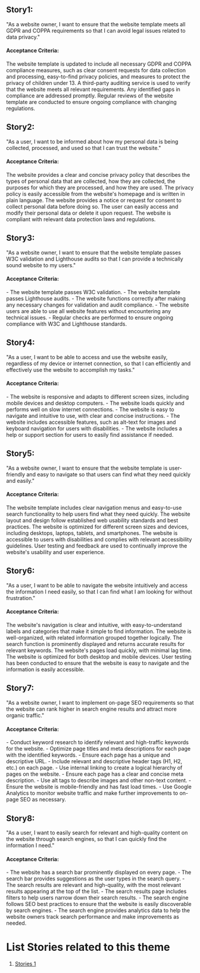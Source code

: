 <h2>Story1:</h2>
"As a website owner, I want to ensure that the website template meets all GDPR and COPPA requirements so that I can avoid legal issues related to data privacy."

<h4>Acceptance Criteria:</h4>

The website template is updated to include all necessary GDPR and COPPA compliance measures, such as clear consent requests for data collection and processing, easy-to-find privacy policies, and measures to protect the privacy of children under 13. A third-party auditing service is used to verify that the website meets all relevant requirements. Any identified gaps in compliance are addressed promptly. Regular reviews of the website template are conducted to ensure ongoing compliance with changing regulations.

<h2>Story2:</h2>
"As a user, I want to be informed about how my personal data is being collected, processed, and used so that I can trust the website."

<h4>Acceptance Criteria:</h4>

The website provides a clear and concise privacy policy that describes the types of personal data that are collected, how they are collected, the purposes for which they are processed, and how they are used. The privacy policy is easily accessible from the website's homepage and is written in plain language. The website provides a notice or request for consent to collect personal data before doing so. The user can easily access and modify their personal data or delete it upon request. The website is compliant with relevant data protection laws and regulations.

<h2>Story3:</h2>
"As a website owner, I want to ensure that the website template passes W3C validation and Lighthouse audits so that I can provide a technically sound website to my users."

<h4>Acceptance Criteria:</h4>
- The website template passes W3C validation.
- The website template passes Lighthouse audits.
- The website functions correctly after making any necessary changes for validation and audit compliance.
- The website users are able to use all website features without encountering any technical issues.
- Regular checks are performed to ensure ongoing compliance with W3C and Lighthouse standards.

<h2>Story4:</h2>
"As a user, I want to be able to access and use the website easily, regardless of my device or internet connection, so that I can efficiently and effectively use the website to accomplish my tasks."

<h4>Acceptance Criteria:</h4>
- The website is responsive and adapts to different screen sizes, including mobile devices and desktop computers.
- The website loads quickly and performs well on slow internet connections.
- The website is easy to navigate and intuitive to use, with clear and concise instructions.
- The website includes accessible features, such as alt-text for images and keyboard navigation for users with disabilities.
- The website includes a help or support section for users to easily find assistance if needed.

<h2>Story5:</h2>
"As a website owner, I want to ensure that the website template is user-friendly and easy to navigate so that users can find what they need quickly and easily."

<h4>Acceptance Criteria:</h4>
The website template includes clear navigation menus and easy-to-use search functionality to help users find what they need quickly. The website layout and design follow established web usability standards and best practices. The website is optimized for different screen sizes and devices, including desktops, laptops, tablets, and smartphones. The website is accessible to users with disabilities and complies with relevant accessibility guidelines. User testing and feedback are used to continually improve the website's usability and user experience.

<h2>Story6:</h2>
"As a user, I want to be able to navigate the website intuitively and access the information I need easily, so that I can find what I am looking for without frustration."

<h4>Acceptance Criteria:</h4>
The website's navigation is clear and intuitive, with easy-to-understand labels and categories that make it simple to find information. The website is well-organized, with related information grouped together logically. The search function is prominently displayed and returns accurate results for relevant keywords. The website's pages load quickly, with minimal lag time. The website is optimized for both desktop and mobile devices. User testing has been conducted to ensure that the website is easy to navigate and the information is easily accessible.


<h2>Story7:</h2>
"As a website owner, I want to implement on-page SEO requirements so that the website can rank higher in search engine results and attract more organic traffic."

<h4>Acceptance Criteria:</h4>
- Conduct keyword research to identify relevant and high-traffic keywords for the website.
- Optimize page titles and meta descriptions for each page with the identified keywords.
- Ensure each page has a unique and descriptive URL.
- Include relevant and descriptive header tags (H1, H2, etc.) on each page.
- Use internal linking to create a logical hierarchy of pages on the website.
- Ensure each page has a clear and concise meta description.
- Use alt tags to describe images and other non-text content.
- Ensure the website is mobile-friendly and has fast load times.
- Use Google Analytics to monitor website traffic and make further improvements to on-page SEO as necessary.

<h2>Story8:</h2>
"As a user, I want to easily search for relevant and high-quality content on the website through search engines, so that I can quickly find the information I need."

<h4>Acceptance Criteria:</h4>
- The website has a search bar prominently displayed on every page.
- The search bar provides suggestions as the user types in the search query.
- The search results are relevant and high-quality, with the most relevant results appearing at the top of the list.
- The search results page includes filters to help users narrow down their search results.
- The search engine follows SEO best practices to ensure that the website is easily discoverable by search engines.
- The search engine provides analytics data to help the website owners track search performance and make improvements as needed.

# List Stories related to this theme
1. [Stories 1](documentation/templates/theme/initiatives/epics/stories/tasks/task_template.md)